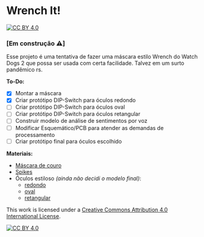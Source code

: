 # Wrench It!
[![CC BY 4.0][cc-by-shield]][cc-by]

### [Em construção :warning:]

Esse projeto é uma tentativa de fazer uma máscara estilo Wrench do Watch Dogs 2 que possa ser usada com certa facilidade. Talvez em um surto pandêmico rs.

**To-Do:**
- [x] Montar a máscara
- [x] Criar protótipo DIP-Switch para óculos redondo
- [ ] Criar protótipo DIP-Switch para óculos oval
- [ ] Criar protótipo DIP-Switch para óculos retangular
- [ ] Construir modelo de análise de sentimentos por voz
- [ ] Modificar Esquemático/PCB para atender as demandas de processamento
- [ ] Criar protótipo final para óculos escolhido

**Materiais:**

- [Máscara de couro](https://www.psicosestoreshop.com.br/pd-742b47-mascara-psycho-punk.html?ct=&p=1&s=1)
- [Spikes](https://produto.mercadolivre.com.br/MLB-1201767665-spike-jaqueta-short-rebites-tachinha-rock-metal-punk-13-cm-_JM)
- Óculos estiloso *(ainda não decidi o modelo final)*:
    - [redondo](https://produto.mercadolivre.com.br/MLB-1471190003-oculos-de-sol-oval-masculino-feminino-retro-armaco-de-metal-_JM)
    - [oval](https://produto.mercadolivre.com.br/MLB-1570692530-oculos-oval-redondo-pequeno-trap-hype-retro-azul-_JM)  
    - [retangular](https://produto.mercadolivre.com.br/MLB-1375943734-micro-oculos-de-sol-retangular-violeta-pequeno-colorido-_JM) 


This work is licensed under a [Creative Commons Attribution 4.0 International
License][cc-by].

[![CC BY 4.0][cc-by-image]][cc-by]

[cc-by]: http://creativecommons.org/licenses/by/4.0/
[cc-by-image]: https://i.creativecommons.org/l/by/4.0/88x31.png
[cc-by-shield]: https://img.shields.io/badge/License-CC%20BY%204.0-lightgrey.svg
